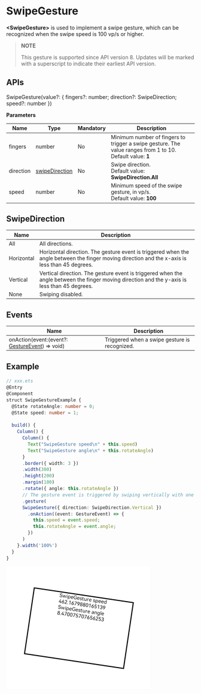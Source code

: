 # SwipeGesture

**\<SwipeGesture>** is used to implement a swipe gesture, which can be recognized when the swipe speed is 100 vp/s or higher.

>  **NOTE**
>
>  This gesture is supported since API version 8. Updates will be marked with a superscript to indicate their earliest API version.


## APIs

SwipeGesture(value?: { fingers?: number; direction?: SwipeDirection; speed?: number })

**Parameters**

| Name| Type| Mandatory| Description|
| -------- | -------- | -------- | -------- |
| fingers | number | No| Minimum number of fingers to trigger a swipe gesture. The value ranges from 1 to 10.<br>Default value: **1**|
| direction | [swipeDirection](#swipedirection)| No| Swipe direction.<br>Default value: **SwipeDirection.All**|
| speed | number | No| Minimum speed of the swipe gesture, in vp/s.<br>Default value: **100**|

## SwipeDirection

| Name| Description|
| -------- | -------- |
| All | All directions.|
| Horizontal | Horizontal direction. The gesture event is triggered when the angle between the finger moving direction and the x-axis is less than 45 degrees.|
| Vertical | Vertical direction. The gesture event is triggered when the angle between the finger moving direction and the y-axis is less than 45 degrees.|
| None | Swiping disabled.|


## Events

| Name| Description|
| -------- | -------- |
| onAction(event:(event?: [GestureEvent](ts-gesture-settings.md#gestureevent)) =&gt; void) | Triggered when a swipe gesture is recognized.|

## Example

```ts
// xxx.ets
@Entry
@Component
struct SwipeGestureExample {
  @State rotateAngle: number = 0;
  @State speed: number = 1;

  build() {
    Column() {
      Column() {
        Text("SwipeGesture speed\n" + this.speed)
        Text("SwipeGesture angle\n" + this.rotateAngle)
      }
      .border({ width: 3 })
      .width(300)
      .height(200)
      .margin(100)
      .rotate({ angle: this.rotateAngle })
      // The gesture event is triggered by swiping vertically with one finger.
      .gesture(
      SwipeGesture({ direction: SwipeDirection.Vertical })
        .onAction((event: GestureEvent) => {
          this.speed = event.speed;
          this.rotateAngle = event.angle;
        })
      )
    }.width('100%')
  }
}
```

 ![en-us_image_0000001231374559.png](figures/en-us_image_0000001231374559.png) 

